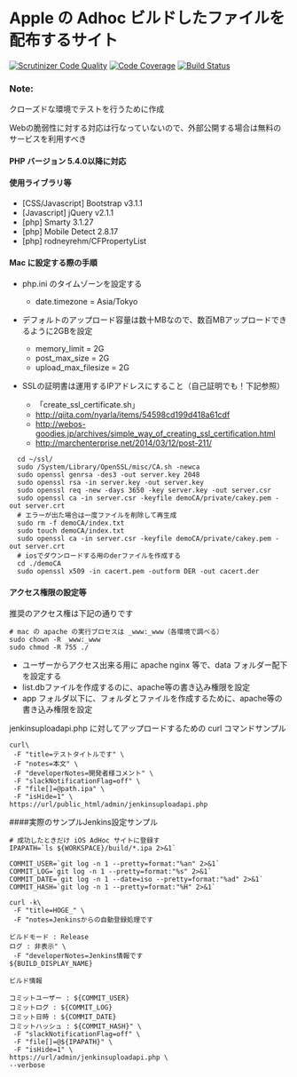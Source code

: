 # Apple の Adhoc ビルドしたファイルを配布するサイト

[![Scrutinizer Code Quality](https://scrutinizer-ci.com/g/npoyu/iosAdhocUploaderForPHP/badges/quality-score.png?b=master&v1)](https://scrutinizer-ci.com/g/npoyu/iosAdhocUploaderForPHP/?branch=master)
[![Code Coverage](https://scrutinizer-ci.com/g/npoyu/iosAdhocUploaderForPHP/badges/coverage.png?b=master)](https://scrutinizer-ci.com/g/npoyu/iosAdhocUploaderForPHP/?branch=master)
[![Build Status](https://scrutinizer-ci.com/g/npoyu/iosAdhocUploaderForPHP/badges/build.png?b=master)](https://scrutinizer-ci.com/g/npoyu/iosAdhocUploaderForPHP/build-status/master)

### Note:
クローズドな環境でテストを行うために作成

Webの脆弱性に対する対応は行なっていないので、外部公開する場合は無料のサービスを利用すべき


#### PHP バージョン 5.4.0以降に対応

#### 使用ライブラリ等
* [CSS/Javascript] Bootstrap v3.1.1
* [Javascript] jQuery v2.1.1
* [php] Smarty 3.1.27
* [php] Mobile Detect 2.8.17
* [php] rodneyrehm/CFPropertyList


#### Mac に設定する際の手順
* php.ini のタイムゾーンを設定する
  * date.timezone = Asia/Tokyo

* デフォルトのアップロード容量は数十MBなので、数百MBアップロードできるように2GBを設定
  * memory_limit = 2G
  * post_max_size = 2G
  * upload_max_filesize = 2G

* SSLの証明書は運用するIPアドレスにすること（自己証明でも！下記参照）
  * 「create_ssl_certificate.sh」
  * http://qiita.com/nyarla/items/54598cd199d418a61cdf
  * http://webos-goodies.jp/archives/simple_way_of_creating_ssl_certification.html
  * http://marchenterprise.net/2014/03/12/post-211/

````
  cd ~/ssl/
  sudo /System/Library/OpenSSL/misc/CA.sh -newca
  sudo openssl genrsa -des3 -out server.key 2048
  sudo openssl rsa -in server.key -out server.key
  sudo openssl req -new -days 3650 -key server.key -out server.csr
  sudo openssl ca -in server.csr -keyfile demoCA/private/cakey.pem -out server.crt
  # エラーが出た場合は一度ファイルを削除して再生成
  sudo rm -f demoCA/index.txt
  sudo touch demoCA/index.txt
  sudo openssl ca -in server.csr -keyfile demoCA/private/cakey.pem -out server.crt
  # iosでダウンロードする用のderファイルを作成する
  cd ./demoCA
  sudo openssl x509 -in cacert.pem -outform DER -out cacert.der
````


#### アクセス権限の設定等

推奨のアクセス権は下記の通りです
````
# mac の apache の実行プロセスは _www:_www（各環境で調べる）
sudo chown -R _www:_www
sudo chmod -R 755 ./
````

* ユーザーからアクセス出来る用に apache nginx 等で、data フォルダー配下を設定する
* list.dbファイルを作成するのに、apache等の書き込み権限を設定
* app フォルダ以下に、フォルダとファイルを作成するために、apache等の書き込み権限を設定



jenkinsuploadapi.php に対してアップロードするための curl コマンドサンプル
````
curl\
 -F "title=テストタイトルです" \
 -F "notes=本文" \
 -F "developerNotes=開発者様コメント" \
 -F "slackNotificationFlag=off" \
 -F "file[]=@path.ipa" \
 -F "isHide=1" \
https://url/public_html/admin/jenkinsuploadapi.php
````


####実際のサンプルJenkins設定サンプル
````
# 成功したときだけ iOS AdHoc サイトに登録す
IPAPATH=`ls ${WORKSPACE}/build/*.ipa 2>&1`

COMMIT_USER=`git log -n 1 --pretty=format:"%an" 2>&1`
COMMIT_LOG=`git log -n 1 --pretty=format:"%s" 2>&1`
COMMIT_DATE=`git log -n 1 --date=iso --pretty=format:"%ad" 2>&1`
COMMIT_HASH=`git log -n 1 --pretty=format:"%H" 2>&1`

curl -k\
 -F "title=HOGE_" \
 -F "notes=Jenkinsからの自動登録処理です

ビルドモード : Release
ログ : 非表示" \
 -F "developerNotes=Jenkins情報です
${BUILD_DISPLAY_NAME}

ビルド情報

コミットユーザー : ${COMMIT_USER}
コミットログ : ${COMMIT_LOG}
コミット日時 : ${COMMIT_DATE}
コミットハッシュ : ${COMMIT_HASH}" \
 -F "slackNotificationFlag=off" \
 -F "file[]=@${IPAPATH}" \
 -F "isHide=1" \
https://url/admin/jenkinsuploadapi.php \
--verbose
````



